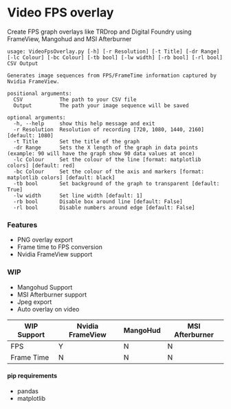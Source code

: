 # Video FPS overlay
 Create FPS graph overlays like TRDrop and Digital Foundry using FrameView, Mangohud and MSI Afterburner

    usage: VideoFpsOverlay.py [-h] [-r Resolution] [-t Title] [-dr Range] [-lc Colour] [-bc Colour] [-tb bool] [-lw width] [-rb bool] [-rl bool] CSV Output
    
    Generates image sequences from FPS/FrameTime information captured by Nvidia FrameView.
    
    positional arguments:
      CSV            The path to your CSV file
      Output         The path your image sequence will be saved
    
    optional arguments:
      -h, --help     show this help message and exit
      -r Resolution  Resolution of recording [720, 1080, 1440, 2160] [default: 1080]
      -t Title       Set the title of the graph
      -dr Range      Sets the X length of the graph in data points (example: 90 will have the graph show 90 data values at once)
      -lc Colour     Set the colour of the line [format: matplotlib colors] [default: red]
      -bc Colour     Set the colour of the axis and markers [format: matplotlib colors] [default: black]
      -tb bool       Set background of the graph to transparent [default: True]
      -lw width      Set line width [default: 1]
      -rb bool       Disable box around line [default: False]
      -rl bool       Disable numbers around edge [default: False]

### Features

- PNG overlay export
- Frame time to FPS conversion
- Nvidia FrameView support

### WIP

- Mangohud Support
- MSI Afterburner support
- Jpeg export
- Auto overlay on video

| WIP Support | Nvidia FrameView  | MangoHud  | MSI Afterburner  |
| ------------ | ------------ | ------------ | ------------ |
| FPS | Y  | N  | N  |
| Frame Time | N  |  N |  N |

#### pip requirements
- pandas
- matplotlib
